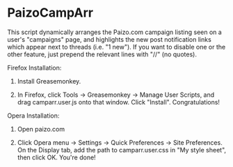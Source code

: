 PaizoCampArr
============
This script dynamically arranges the Paizo.com campaign listing seen on a 
user's "campaigns" page, and highlights the new post notification links 
which appear next to threads (i.e. "1 new"). If you want to disable one or 
the other feature, just prepend the relevant lines with "//" (no quotes).

Firefox Installation:

1) Install Greasemonkey. 

2) In Firefox, click Tools -> Greasemonkey -> Manage User Scripts, and drag 
camparr.user.js onto that window. Click "Install". Congratulations!

Opera Installation:

1) Open paizo.com

2) Click Opera menu -> Settings -> Quick Preferences -> Site Preferences. 
On the Display tab, add the path to camparr.user.css in "My style sheet", 
then click OK. You're done!
